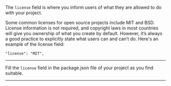<div class="challenge-instructions"><div><section id="description">
<p>The <code>license</code> field is where you inform users of what they are allowed to do with your project.</p>
<p>Some common licenses for open source projects include MIT and BSD. License information is not required, and copyright laws in most countries will give you ownership of what you create by default. However, it’s always a good practice to explicitly state what users can and can’t do. Here's an example of the license field:</p>
<pre class="language-json" tabindex="0"><code class="language-json">"license": "MIT",
</code></pre>
</section></div><hr/><div><section id="instructions">
<p>Fill the <code>license</code> field in the package.json file of your project as you find suitable.</p>
</section></div><hr/></div>